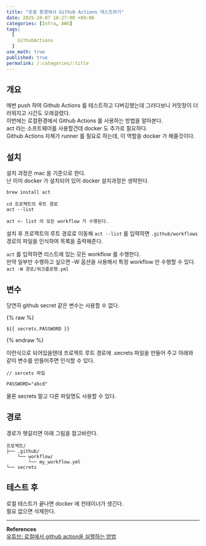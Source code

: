 ```yaml
---
title: "로컬 환경에서 Github Actions 테스트하기"
date: 2025-10-07 18:27:00 +09:00
categories: [Infra, AWS]
tags:
  [
    GithubActions
  ]
use_math: true
published: true
permalink: /:categories/:title
---
```


## 개요
매번 push 하여 Github Actions 를 테스트하고 디버깅했는데 그러다보니 커밋창이 더러워지고 시간도 오래걸렸다.<br>
이번에는 로컬환경에서 Github Actions 를 사용하는 방법을 알아본다.<br>
act 라는 소프트웨어를 사용할건데 docker 도 추가로 필요하다.<br>
Github Actions 자체가 runner 를 필요로 하는데, 이 역할을 docker 가 해줄것이다.<br>

## 설치
설치 과정은 mac 을 기준으로 한다.<br>
난 이미 docker 가 설치되어 있어 docker 설치과정은 생략한다.<br>

```
brew install act

cd 프로젝트의 루트 경로
act --list

act <- list 의 모든 workflow 가 수행된다.
```

설치 후 프로젝트의 루트 경로로 이동해 ```act --list``` 를 입력하면 ```.github/workflows``` 경로의 파일을 인식하여 목록을 출력해준다.<br>

```act``` 를 입력하면 리스트에 있는 모든 workflow 를 수행한다.<br>
만약 일부만 수행하고 싶으면 -W 옵션을 사용해서 특정 workflow 만 수행할 수 있다.<br>
```act -W 경로/워크플로명.yml ```

## 변수
당연히 github secret 같은 변수는 사용할 수 없다.<br>

{% raw %}
```
${{ secrets.PASSWORD }}
```
{% endraw %}

이런식으로 되어있을텐데 프로젝트 루트 경로에 .secrets 파일을 만들어 주고 아래와 같이 변수를 만들어주면 인식할 수 있다.<br>

```
// sercets 파일

PASSWORD="abcd"
```

물론 secrets 말고 다른 파일명도 사용할 수 있다.<br>

## 경로 
경로가 헷갈리면 아래 그림을 참고바란다.<br>

```
프로젝트/
├── .github/
    └── workflow/
        └── my_workflow.yml
└── secrets
```

## 테스트 후
로컬 테스트가 끝나면 docker 에 컨테이너가 생긴다.<br>
필요 없으면 삭제한다.<br>

<hr>

**References**<br>
[유튜브: 로컬에서 github action을 실행하는 방법](https://www.youtube.com/watch?v=qQdUFjayxYA)